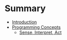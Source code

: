 # Summary

- [Introduction](./introduction.md)
- [Programming Concepts](./02-00-programming-concepts.md)
    - [Sense, Interpret, Act](./02-01-sense-interpret-act.md)
